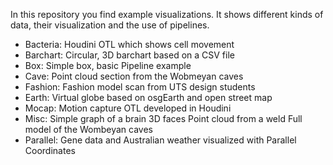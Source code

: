 In this repository you find example visualizations.
It shows different kinds of data, their visualization and the use of pipelines.

* Bacteria: Houdini OTL which shows cell movement
* Barchart: Circular, 3D barchart based on a CSV file
* Box: Simple box, basic Pipeline example
* Cave: Point cloud section from the Wobmeyan caves
* Fashion: Fashion model scan from UTS design students
* Earth: Virtual globe based on osgEarth and open street map
* Mocap: Motion capture OTL developed in Houdini
* Misc:
  Simple graph of a brain
  3D faces
  Point cloud from a weld
  Full model of the Wombeyan caves
* Parallel: Gene data and Australian weather visualized with Parallel Coordinates
